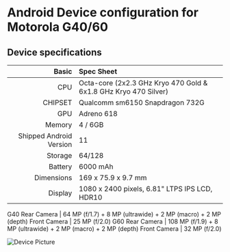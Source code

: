 # Android Device configuration for Motorola G40/60

## Device specifications

Basic   | Spec Sheet
-------:|:-------------------------
CPU     | Octa-core (2x2.3 GHz Kryo 470 Gold & 6x1.8 GHz Kryo 470 Silver)
CHIPSET | Qualcomm sm6150 Snapdragon 732G
GPU     | Adreno 618
Memory  | 4 / 6GB
Shipped Android Version | 11
Storage | 64/128
Battery | 6000 mAh
Dimensions | 169 x 75.9 x 9.7 mm
Display | 1080 x 2400 pixels, 6.81" LTPS IPS LCD, HDR10
G40
Rear Camera  | 64 MP (f/1.7) + 8 MP (ultrawide) + 2 MP (macro) + 2 MP (depth)
Front Camera | 25 MP (f/2.0)
G60
Rear Camera  | 108 MP (f/1.9) + 8 MP (ultrawide) + 2 MP (macro) + 2 MP (depth)
Front Camera | 32 MP (f/2.0)

![Device Picture](https://fdn2.gsmarena.com/vv/pics/motorola/motorola-moto-g40-fusion-2.jpg)

